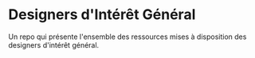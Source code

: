 # Designers d'Intérêt Général
Un repo qui présente l'ensemble des ressources mises à disposition des designers d'intérêt général.
